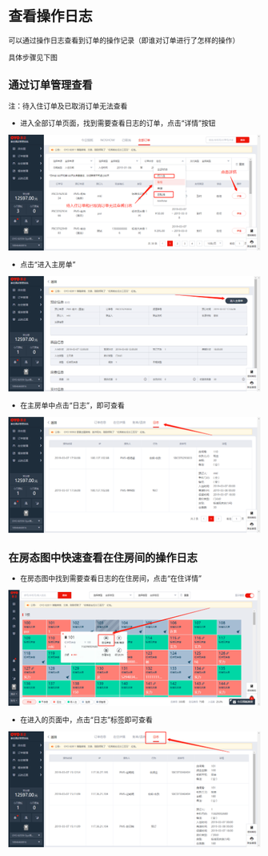 # 查看操作日志

可以通过操作日志查看到订单的操作记录（即谁对订单进行了怎样的操作）

具体步骤见下图

## 通过订单管理查看

注：待入住订单及已取消订单无法查看

* 进入全部订单页面，找到需要查看日志的订单，点击“详情”按钮

![](../.gitbook/assets/image%20%28233%29.png)

* 点击“进入主房单”

![](../.gitbook/assets/image%20%28446%29.png)

* 在主房单中点击“日志”，即可查看

![](../.gitbook/assets/image%20%2825%29.png)

## 在房态图中快速查看在住房间的操作日志

* 在房态图中找到需要查看日志的在住房间，点击“在住详情”

![](../.gitbook/assets/image%20%28439%29.png)

* 在进入的页面中，点击“日志”标签即可查看

![](../.gitbook/assets/image%20%28248%29.png)

